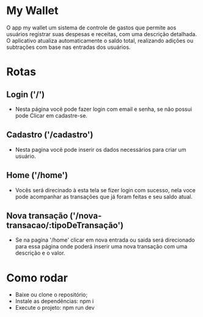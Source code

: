# My Wallet

O app my wallet um sistema de controle
de gastos que permite aos usuários registrar suas despesas e receitas, com
uma descrição detalhada. O aplicativo atualiza automaticamente o saldo total,
realizando adições ou subtrações com base nas entradas dos usuários.

# Rotas

## Login ('/')

- Nesta página você pode fazer login com email e senha, se não possui pode Clicar em cadastre-se.

## Cadastro ('/cadastro')

- Nesta pagina você pode inserir os dados necessários para criar um usuário.

## Home ('/home')

- Vocês será direcinado à esta tela se fizer login com sucesso, nela voce pode acompanhar as transações que já foram feitas e seu saldo atual.

## Nova transação ('/nova-transacao/:tipoDeTransação')

- Se na pagina '/home' clicar em nova entrada ou saida será direcionado para essa página onde poderá inserir uma nova transação com uma descrição e o valor.

# Como rodar

- Baixe ou clone o repositório;
- Instale as dependências: npm i
- Execute o projeto: npm run dev
